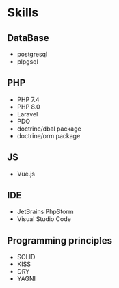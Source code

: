 # Skills

## DataBase
- postgresql
- plpgsql

## PHP
- PHP 7.4
- PHP 8.0
- Laravel
- PDO
- doctrine/dbal package
- doctrine/orm package

## JS
- Vue.js

## IDE
- JetBrains PhpStorm
- Visual Studio Code 

## Programming principles
- SOLID
- KISS
- DRY
- YAGNI
